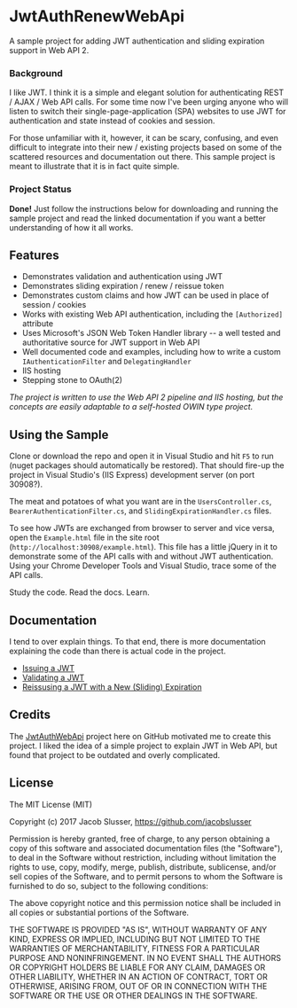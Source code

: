 # JwtAuthRenewWebApi

A sample project for adding JWT authentication and sliding expiration support in Web API 2.

### Background

I like JWT. I think it is a simple and elegant solution for authenticating REST / AJAX / Web API calls.
For some time now I've been urging anyone who will listen to switch their single-page-application (SPA) websites to use JWT for authentication and state instead of cookies and session.

For those unfamiliar with it, however, it can be scary, confusing, and even difficult to integrate into their new / existing projects based on some of the scattered resources and documentation out there.
This sample project is meant to illustrate that it is in fact quite simple.

### Project Status

**Done!** Just follow the instructions below for downloading and running the sample project and read the linked documentation if you want a better understanding of how it all works.

## Features

* Demonstrates validation and authentication using JWT
* Demonstrates sliding expiration / renew / reissue token
* Demonstrates custom claims and how JWT can be used in place of session / cookies
* Works with existing Web API authentication, including the `[Authorized]` attribute
* Uses Microsoft's JSON Web Token Handler library -- a well tested and authoritative source for JWT support in Web API
* Well documented code and examples, including how to write a custom `IAuthenticationFilter` and `DelegatingHandler`
* IIS hosting
* Stepping stone to OAuth(2)

*The project is written to use the Web API 2 pipeline and IIS hosting, but the concepts are easily adaptable to a self-hosted OWIN type project.*

## Using the Sample

Clone or download the repo and open it in Visual Studio and hit `F5` to run (nuget packages should automatically be restored).
That should fire-up the project in Visual Studio's (IIS Express) development server (on port 30908?).

The meat and potatoes of what you want are in the `UsersController.cs`, `BearerAuthenticationFilter.cs`, and `SlidingExpirationHandler.cs` files.

To see how JWTs are exchanged from browser to server and vice versa, open the `Example.html` file in the site root (`http://localhost:30908/example.html`).
This file has a little jQuery in it to demonstrate some of the API calls with and without JWT authentication.
Using your Chrome Developer Tools and Visual Studio, trace some of the API calls.

Study the code.
Read the docs.
Learn.

## Documentation

I tend to over explain things. To that end, there is more documentation explaining the code than there is actual code in the project.

* [Issuing a JWT](docs/Issuing-JWT.md)
* [Validating a JWT](docs/Validating-JWT.md)
* [Reissusing a JWT with a New (Sliding) Expiration](docs/Sliding-Expiration.md)

## Credits

The [JwtAuthWebApi](https://github.com/rnarayana/JwtAuthWebApi) project here on GitHub motivated me to create this project.
I liked the idea of a simple project to explain JWT in Web API, but found that project to be outdated and overly complicated.

## License

The MIT License (MIT)

Copyright (c) 2017 Jacob Slusser, https://github.com/jacobslusser

Permission is hereby granted, free of charge, to any person obtaining a copy
of this software and associated documentation files (the "Software"), to deal
in the Software without restriction, including without limitation the rights
to use, copy, modify, merge, publish, distribute, sublicense, and/or sell
copies of the Software, and to permit persons to whom the Software is
furnished to do so, subject to the following conditions:

The above copyright notice and this permission notice shall be included in all
copies or substantial portions of the Software.

THE SOFTWARE IS PROVIDED "AS IS", WITHOUT WARRANTY OF ANY KIND, EXPRESS OR
IMPLIED, INCLUDING BUT NOT LIMITED TO THE WARRANTIES OF MERCHANTABILITY,
FITNESS FOR A PARTICULAR PURPOSE AND NONINFRINGEMENT. IN NO EVENT SHALL THE
AUTHORS OR COPYRIGHT HOLDERS BE LIABLE FOR ANY CLAIM, DAMAGES OR OTHER
LIABILITY, WHETHER IN AN ACTION OF CONTRACT, TORT OR OTHERWISE, ARISING FROM,
OUT OF OR IN CONNECTION WITH THE SOFTWARE OR THE USE OR OTHER DEALINGS IN THE
SOFTWARE.
